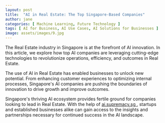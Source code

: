 ```yaml
---
layout: post
title:  "AI in Real Estate: The Top Singapore-Based Companies"
author: jane
categories: [ Machine Learning, Future Technology ]
tags: [ AI for Business, AI Use Cases, AI Solutions for Businesses ]
image: assets/images/9.jpg
---
```


The Real Estate industry in Singapore is at the forefront of AI innovation. In this article, we explore how top AI companies are leveraging cutting-edge technologies to revolutionize operations, efficiency, and outcomes in Real Estate.

The use of AI in Real Estate has enabled businesses to unlock new potential. From enhancing customer experiences to optimizing internal processes, Singapore's AI companies are pushing the boundaries of innovation to drive growth and improve outcomes.

Singapore's thriving AI ecosystem provides fertile ground for companies looking to lead in Real Estate. With the help of <a href="https://ai.supremacy.sg" target="_blank"> ai.supremacy.sg </a>, startups and established businesses alike can gain access to the insights and partnerships necessary for continued success in the AI landscape.
